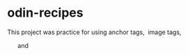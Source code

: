 # odin-recipes
This project was practice for using <a> anchor tags, <img> image tags, <ul> and <ol>
